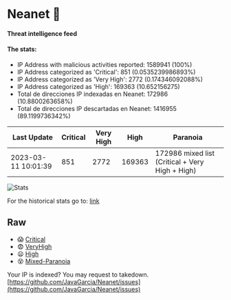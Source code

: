 # Neanet :hocho:
#### Threat intelligence feed
#### The stats:

- IP Address with malicious activities reported: 1589941 (100%)
- IP Address categorized as 'Critical':  851 (0.0535239986893%)
- IP Address categorized as 'Very High':  2772 (0.174346092088%)
- IP Address categorized as 'High':  169363 (10.652156275)
- Total de direcciones IP indexadas en Neanet:  172986 (10.8800263658%)
- Total de direcciones IP descartadas en Neanet:  1416955 (89.1199736342%)

| Last Update | Critical | Very High | High | Paranoia |
| --- | --- | --- | --- | --- |
| 2023-03-11 10:01:39 | 851 | 2772 | 169363 | 172986 mixed list (Critical + Very High + High)|

![Stats](https://docs.google.com/spreadsheets/d/e/2PACX-1vSnaNMIXVabIpDJjufMlzH7poXnshF3mgd8Is1g9ytUEzVsP5my4Trn8f-xkoLLQ38xpL3HtmUexLo6/pubchart?oid=501124687&format=image)

For the historical stats go to: [link](/stats.csv)
## Raw
- :scream: [Critical](https://raw.githubusercontent.com/JavaGarcia/Neanet/master/blacklists/neanet_critical.txt)
- :fearful: [VeryHigh](https://raw.githubusercontent.com/JavaGarcia/Neanet/master/blacklists/neanet_veryHigh.txtt)
- :frowning: [High](https://raw.githubusercontent.com/JavaGarcia/Neanet/master/blacklists/neanet_high.txt)
- :dizzy_face: [Mixed-Paranoia](https://raw.githubusercontent.com/JavaGarcia/Neanet/master/blacklists/neanet_all.txt)


Your IP is indexed? You may request to takedown. [https://github.com/JavaGarcia/Neanet/issues](https://github.com/JavaGarcia/Neanet/issues)






















































































































































































































































































































































































































































































































































































































































































































































































































































































































































































































































































































































































































































































































































































































































































































































































































































































































































































































































































































































































































































































































































































































































































































































































































































































































































































































































































































































































































































































































































































































































































































































































































































































































































































































































































































































































































































































































































































































































































































































































































































































































































































































































































































































































































































































































































































































































































































































































































































































































































































































































































































































































































































































































































































































































































































































































































































































































































































































































































































































































































































































































































































































































































































































































































































































































































































































































































































































































































































































































































































































































































































































































































































































































































































































































































































































































































































































































































































































































































































































































































































































































































































































































































































































































































































































































































































































































































































































































































































































































































































































































































































































































































































































































































































































































































































































































































































































































































































































































































































































































